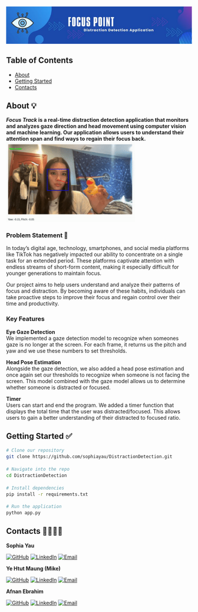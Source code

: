 ![Header](./banner.jpg)

## Table of Contents
* [About](#about-)
* [Getting Started](#getting-started-)
* [Contacts](#contacts-)

## About 💡
**_Focus Track_ is a real-time distraction detection application that monitors and analyzes gaze direction and head movement using computer vision and machine learning. Our application allows users to understand their attention span and find ways to regain their focus back.**  
<img src="./demo.gif" width="350" />

### Problem Statement 🎯
In today’s digital age, technology, smartphones, and social media platforms like TikTok has negatively impacted our ability to concentrate on a single task for an extended period. These platforms captivate attention with endless streams of short-form content, making it especially difficult for younger generations to maintain focus.  
  
Our project aims to help users understand and analyze their patterns of focus and distraction. By becoming aware of these habits, individuals can take proactive steps to improve their focus and regain control over their time and productivity.

### Key Features
**Eye Gaze Detection**  
We implemented a gaze detection model to recognize when someones gaze is no longer at the screen. For each frame, it returns us the pitch and yaw and we use these numbers to set thresholds.

**Head Pose Estimation**  
Alongside the gaze detection, we also added a head pose estimation and once again set our thresholds to recognize when someone is not facing the screen. This model combined with the gaze model allows us to determine whether someone is distracted or focused.

**Timer**  
Users can start and end the program. We added a timer function that displays the total time that the user was distracted/focused. This allows users to gain a better understanding of their distracted to focused ratio. 

## Getting Started ✅
```bash
# Clone our repository
git clone https://github.com/sophiayau/DistractionDetection.git

# Navigate into the repo
cd DistractionDetection

# Install dependencies
pip install -r requirements.txt

# Run the application
python app.py
```


## Contacts 👩‍💻👨‍💻
**Sophia Yau**  
  
[![GitHub](https://img.shields.io/badge/GitHub-100000?style=for-the-badge&logo=github&logoColor=white)](https://github.com/sophiayau)
[![LinkedIn](https://img.shields.io/badge/LinkedIn-0077B5?style=for-the-badge&logo=linkedin&logoColor=white)](https://www.linkedin.com/in/sophiayau/)
[![Email](https://img.shields.io/badge/Gmail-D14836?style=for-the-badge&logo=gmail&logoColor=white)](mailto:sophiayau888@gmail.com)



**Ye Htut Maung (Mike)**  
  
[![GitHub](https://img.shields.io/badge/GitHub-100000?style=for-the-badge&logo=github&logoColor=white)](https://github.com/ye-htut-maung)
[![LinkedIn](https://img.shields.io/badge/LinkedIn-0077B5?style=for-the-badge&logo=linkedin&logoColor=white)](https://www.linkedin.com/in/ye-htut-maung/)
[![Email](https://img.shields.io/badge/Gmail-D14836?style=for-the-badge&logo=gmail&logoColor=white)](mailto:yehtutmaung21@gmail.com)

  
**Afnan Ebrahim**  

[![GitHub](https://img.shields.io/badge/GitHub-100000?style=for-the-badge&logo=github&logoColor=white)](https://github.com/Afnan214)
[![LinkedIn](https://img.shields.io/badge/LinkedIn-0077B5?style=for-the-badge&logo=linkedin&logoColor=white)](https://www.linkedin.com/in/afnan214/)
[![Email](https://img.shields.io/badge/Gmail-D14836?style=for-the-badge&logo=gmail&logoColor=white)](mailto:afnan.ebrahim214@gmail.com)



